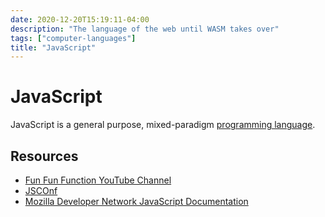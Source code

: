 ```yaml
---
date: 2020-12-20T15:19:11-04:00
description: "The language of the web until WASM takes over"
tags: ["computer-languages"]
title: "JavaScript"
---
```


# JavaScript

JavaScript is a general purpose, mixed-paradigm [programming language](computer-languages.md).

## Resources

* [Fun Fun Function YouTube Channel](https://www.youtube.com/channel/UCO1cgjhGzsSYb1rsB4bFe4Q)
* [JSCOnf](https://www.youtube.com/channel/UCzoVCacndDCfGDf41P-z0iA)
* [Mozilla Developer Network JavaScript Documentation](https://developer.mozilla.org/en-US/docs/Web/javascript)
